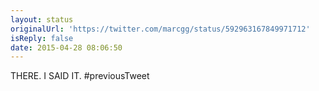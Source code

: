```yaml
---
layout: status
originalUrl: 'https://twitter.com/marcgg/status/592963167849971712'
isReply: false
date: 2015-04-28 08:06:50
---
```


THERE. I SAID IT. #previousTweet
